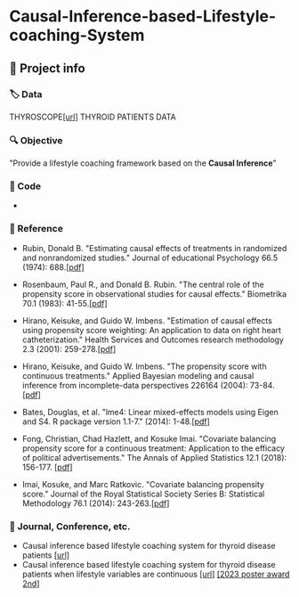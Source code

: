 # **Causal-Inference-based-Lifestyle-coaching-System**

## :triangular_flag_on_post: Project info

### :label: Data

THYROSCOPE[[url]](https://thyroscope.com/) THYROID PATIENTS DATA

### :mag: Objective

"Provide a lifestyle coaching framework based on the **Causal Inference**"

### :electric_plug: Code
- 


### :loudspeaker: Reference
- Rubin, Donald B. "Estimating causal effects of treatments in randomized and nonrandomized studies." Journal of educational Psychology 66.5 (1974): 688.[[pdf]](http://www.fsb.muohio.edu/lij14/420_paper_Rubin74.pdf)

- Rosenbaum, Paul R., and Donald B. Rubin. "The central role of the propensity score in observational studies for causal effects." Biometrika 70.1 (1983): 41-55.[[pdf]](https://www.stat.cmu.edu/~ryantibs/journalclub/rosenbaum_1983.pdf)

- Hirano, Keisuke, and Guido W. Imbens. "Estimation of causal effects using propensity score weighting: An application to data on right heart catheterization." Health Services and Outcomes research methodology 2.3 (2001): 259-278.[[pdf]](https://scholar.harvard.edu/files/imbens/files/estimation_of_causal_effects_using_propensity_score_weighting_an_application_to_data_on_right_hear_catherization.pdf)

- Hirano, Keisuke, and Guido W. Imbens. "The propensity score with continuous treatments." Applied Bayesian modeling and causal inference from incomplete-data perspectives 226164 (2004): 73-84.[[pdf]](https://www.math.mcgill.ca/dstephens/PSMMA/Articles/HIrano-Imbens-2004.pdf)

- Bates, Douglas, et al. "lme4: Linear mixed-effects models using Eigen and S4. R package version 1.1-7." (2014): 1-48.[[pdf]](https://cran.r-project.org/web/packages/lme4/lme4.pdf)
  
- Fong, Christian, Chad Hazlett, and Kosuke Imai. "Covariate balancing propensity score for a continuous treatment: Application to the efficacy of political advertisements." The Annals of Applied Statistics 12.1 (2018): 156-177. [[pdf]](https://imai.fas.harvard.edu/research/files/CBGPS.pdf)

- Imai, Kosuke, and Marc Ratkovic. "Covariate balancing propensity score." Journal of the Royal Statistical Society Series B: Statistical Methodology 76.1 (2014): 243-263.[[pdf]](https://imai.fas.harvard.edu/research/files/CBPS.pdf)

### :loudspeaker: Journal, Conference, etc.

- Causal inference based lifestyle coaching system for thyroid disease patients [[url]](https://www.dbpia.co.kr/journal/articleDetail?nodeId=NODE11084542)
- Causal inference based lifestyle coaching system for thyroid disease patients when lifestyle variables are continuous [[url]](https://www.dbpia.co.kr/journal/articleDetail?nodeId=NODE11609747&nodeId=NODE11609747&medaTypeCode=185005&isPDFSizeAllowed=true&locale=ko&foreignIpYn=N&articleTitle=Causal+inference+based+lifestyle+coaching+system+for+thyroid+disease+patients+when+lifestyle+variables+are+continuous&articleTitleEn=Causal+inference+based+lifestyle+coaching+system+for+thyroid+disease+patients+when+lifestyle+variables+are+continuous&language=ko_KR&hasTopBanner=true) [[2023 poster award 2nd]](https://kss.or.kr/homepage/custom/award)
